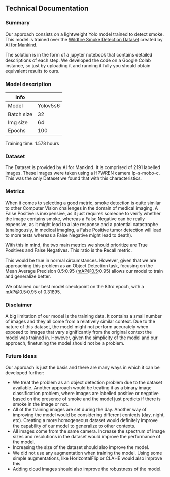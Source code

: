 ## Technical Documentation

### Summary
Our approach consists on a lightweight Yolo model trained to detect smoke. This model is trained over the [Wildfire Smoke Detection Dataset](https://github.com/aiformankind/wildfire-smoke-detection-research) created by [AI for Mankind](https://aiformankind.org/).

The solution is in the form of a jupyter notebook that contains detailed descriptions of each step. We developed the code on a Google Colab instance, so just by uploading it and running it fully you should obtain equivalent results to ours.

### Model description

| Info       |          |
|------------|----------|
| Model      | Yolov5s6 |
| Batch size | 32       |
| Img size   | 64       |
| Epochs     | 100      |

Training time: 1.578 hours

### Dataset

The Dataset is provided by AI for Mankind. It is comprised of 2191 labelled images. These images were taken using a HPWREN camera lp-s-mobo-c. This was the only Dataset we found that with this characteristics.

### Metrics

When it comes to selecting a good metric, smoke detection is quite similar to other Computer Vision challenges in the domain of medical imaging. A False Positive is inexpensive, as it just requires someone to verify whether the image contains smoke, whereas a False Negative can be really expensive, as it might lead to a late response and a potential catastrophe (analogously, in medical imaging, a False Positive tumor detection will lead to more tests whereas a False Negative might lead to death).

With this in mind, the two main metrics we should prioritize are True Positives and False Negatives. This ratio is the Recall metric. 

This would be true in normal circumstances. However, given that we are approaching this problem as an Object Detection task, focusing on the Mean Average Precision 0.5:0.95 (mAP@0.5:0.95) allows our model to train and generalize better. 

We obtained our best model checkpoint on the 83rd epoch, with a mAP@0.5:0.95 of 0.31895.

### Disclaimer

A big limitation of our model is the training data. It contains a small number of images and they all come from a relatively similar context. Due to the nature of this dataset, the model might not perform accurately when exposed to images that vary significantly from the original context the model was trained in. However, given the simplicity of the model and our approach, finetuning the model should not be a problem. 

### Future ideas

Our approach is just the basis and there are many ways in which it can be developed further:

- We treat the problem as an object detection problem due to the dataset available. Another approach would be treating it as a binary image classification problem, where images are labelled positive or negative based on the presence of smoke and the model just predicts if there is smoke in the image or not.
- All of the training images are set during the day. Another way of improving the model would be considering different contexts (day, night, etc). Creating a more homogeneous dataset would definitely improve the capability of our model to generalize to other contexts.
- All images come from the same camera. Increase the spectrum of image sizes and resolutions in the dataset would improve the performance of the model.
- Increasing the size of the dataset should also improve the model.
- We did not use any augmentation when training the model. Using some simple augmentations, like HorizontalFlip or CLAHE would also improve this.
- Adding cloud images should also improve the robustness of the model.

